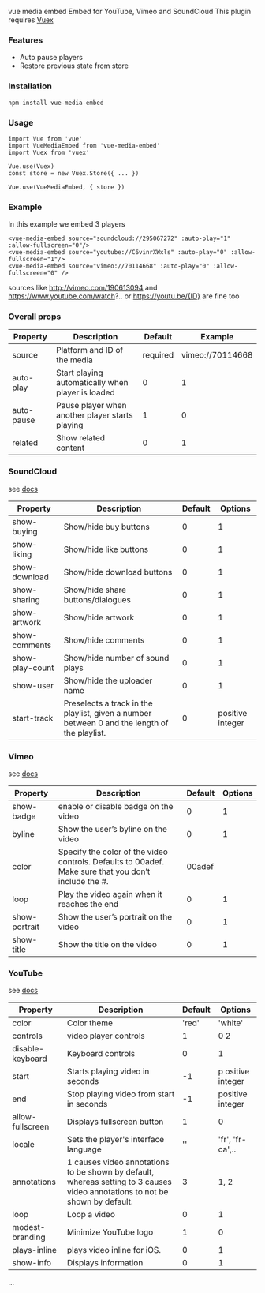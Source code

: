  vue media embed
Embed for YouTube, Vimeo and SoundCloud
This plugin requires [Vuex](https://www.npmjs.com/package/vuex)
### Features
- Auto pause players
- Restore previous state from store

### Installation
```
npm install vue-media-embed
```
### Usage
```
import Vue from 'vue'
import VueMediaEmbed from 'vue-media-embed'
import Vuex from 'vuex'

Vue.use(Vuex)
const store = new Vuex.Store({ ... })

Vue.use(VueMediaEmbed, { store })
```
### Example
In this example we embed 3 players
```
<vue-media-embed source="soundcloud://295067272" :auto-play="1" :allow-fullscreen="0"/>
<vue-media-embed source="youtube://C6vinrXWxls" :auto-play="0" :allow-fullscreen="1"/>
<vue-media-embed source="vimeo://70114668" :auto-play="0" :allow-fullscreen="0" />
```
sources like http://vimeo.com/190613094 and https://www.youtube.com/watch?.. or https://youtu.be/{ID} are fine too

### Overall props
| Property | Description | Default| Example |
| -------- | -------- | -------- | -------- |
| source | Platform and ID of the media | required | vimeo://70114668 |
| auto-play | Start playing automatically when player is loaded | 0 | 1 |
| auto-pause | Pause player when another player starts playing | 1 | 0 |
| related | Show related content | 0 | 1 |

### SoundCloud

see [docs](https://developers.soundcloud.com/docs/api/html5-widget#resources)

| Property | Description| Default | Options |
| -------- | -------- | -------- | -------- |
| show-buying | Show/hide buy buttons | 0 | 1 |
| show-liking | Show/hide like buttons | 0 | 1 |
| show-download | Show/hide download buttons | 0 | 1 |
| show-sharing | Show/hide share buttons/dialogues | 0 | 1 |
| show-artwork | Show/hide artwork | 0 | 1 |
| show-comments | Show/hide comments | 0 | 1 |
| show-play-count | Show/hide number of sound plays | 0 | 1 |
| show-user | Show/hide the uploader name | 0 | 1 |
| start-track | Preselects a track in the playlist, given a number between 0 and the length of the playlist. | 0 | positive integer |

### Vimeo
see [docs](https://developer.vimeo.com/player/embedding)

| Property | Description| Default | Options |
| -------- | -------- | -------- | -------- |
| show-badge | enable or disable badge on the video | 0 | 1 |
| byline | Show the user’s byline on the video | 0 | 1 |
| color | Specify the color of the video controls. Defaults to 00adef. Make sure that you don’t include the #. | 00adef |
| loop |	Play the video again when it reaches the end | 0 | 1 |
| show-portrait | Show the user’s portrait on the video | 0 | 1 |
| show-title | Show the title on the video | 0 | 1 |

### YouTube
see [docs](https://developers.google.com/youtube/player_parameters)

| Property | Description| Default | Options |
| -------- | -------- | -------- | -------- |
| color | Color theme | 'red' | 'white' |
| controls | video player controls | 1 | 0 2
| disable-keyboard | Keyboard controls | 0 | 1 |
| start | Starts playing video in seconds | -1 | p ositive integer |
| end | Stop playing video from start in seconds | -1 | positive integer |
| allow-fullscreen | Displays fullscreen button | 1 | 0 |
| locale | Sets the player's interface language | '' | 'fr', 'fr-ca',.. |
| annotations | 1 causes video annotations to be shown by default, whereas setting to 3 causes video annotations to not be shown by default. | 3 | 1, 2 |
| loop | Loop a video | 0 | 1 |
| modest-branding | Minimize YouTube logo | 1 | 0 |
| plays-inline | plays video inline for iOS. | 0 | 1 |
| show-info | Displays information | 0 | 1 |
...
